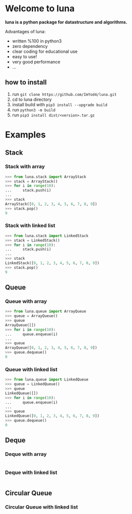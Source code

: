 # Welcome to luna

**luna is a python package for datastructure and algorithms.**

Advantages of luna:
- written %100 in python3
- zero dependency
- clear coding for educational use
- easy to use!
- very good performance
- ...

## how to install

1. run `git clone https://github.com/ImYod4/luna.git`
2. cd to luna directory
3. install build with `pip3 install --upgrade build`
4. run `python3 -m build`
5. run `pip3 install dist/<version>.tar.gz`

# Examples
## Stack
### Stack with array
```python
>>> from luna.stack import ArrayStack
>>> stack = ArrayStack()
>>> for i in range(10):
...     stack.push(i)
... 
>>> stack
ArrayStack([0, 1, 2, 3, 4, 5, 6, 7, 8, 9])
>>> stack.pop()
9
```
### Stack with linked list
```python
>>> from luna.stack import LinkedStack
>>> stack = LinkedStack()
>>> for i in range(10):
...     stack.push(i)
... 
>>> stack
LinkedStack([0, 1, 2, 3, 4, 5, 6, 7, 8, 9])
>>> stack.pop()
9
```
## Queue
### Queue with array
```python
>>> from luna.queue import ArrayQueue
>>> queue = ArrayQueue()
>>> queue
ArrayQueue([])
>>> for i in range(10):
...     queue.enqueue(i)
... 
>>> queue
ArrayQueue([0, 1, 2, 3, 4, 5, 6, 7, 8, 9])
>>> queue.dequeue()
0
```
### Queue with linked list
```python
>>> from luna.queue import LinkedQueue
>>> queue = LinkedQueue()
>>> queue
LinkedQueue([])
>>> for i in range(10):
...     queue.enqueue(i)
... 
>>> queue
LinkedQueue([0, 1, 2, 3, 4, 5, 6, 7, 8, 9])
>>> queue.dequeue()
0
```
## Deque
### Deque with array
```python
```
### Deque with linked list
```python
```
## Circular Queue
### Circular Queue with linked list
```python
```
